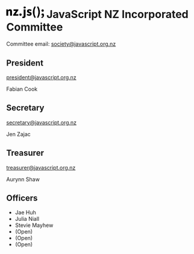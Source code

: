 # <img src="https://raw.githubusercontent.com/JavaScript-NZ/Society-Logo/master/png/javascript-new-zealand-logo.png" width="100"> JavaScript NZ Incorporated Committee

Committee email: society@javascript.org.nz

## President

president@javascript.org.nz

Fabian Cook

## Secretary

secretary@javascript.org.nz

Jen Zajac

## Treasurer

treasurer@javascript.org.nz

Aurynn Shaw

## Officers

* Jae Huh
* Julia Niall
* Stevie Mayhew
* (Open)
* (Open)
* (Open)
